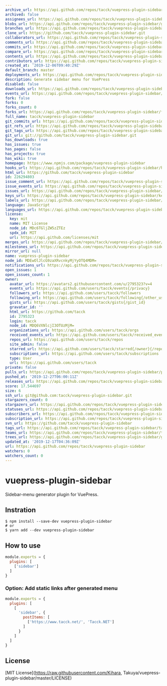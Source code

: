 ```yaml
---
archive_url: https://api.github.com/repos/tacck/vuepress-plugin-sidebar/{archive_format}{/ref}
archived: false
assignees_url: https://api.github.com/repos/tacck/vuepress-plugin-sidebar/assignees{/user}
blobs_url: https://api.github.com/repos/tacck/vuepress-plugin-sidebar/git/blobs{/sha}
branches_url: https://api.github.com/repos/tacck/vuepress-plugin-sidebar/branches{/branch}
clone_url: https://github.com/tacck/vuepress-plugin-sidebar.git
collaborators_url: https://api.github.com/repos/tacck/vuepress-plugin-sidebar/collaborators{/collaborator}
comments_url: https://api.github.com/repos/tacck/vuepress-plugin-sidebar/comments{/number}
commits_url: https://api.github.com/repos/tacck/vuepress-plugin-sidebar/commits{/sha}
compare_url: https://api.github.com/repos/tacck/vuepress-plugin-sidebar/compare/{base}...{head}
contents_url: https://api.github.com/repos/tacck/vuepress-plugin-sidebar/contents/{+path}
contributors_url: https://api.github.com/repos/tacck/vuepress-plugin-sidebar/contributors
created_at: '2019-12-06T09:40:29Z'
default_branch: master
deployments_url: https://api.github.com/repos/tacck/vuepress-plugin-sidebar/deployments
description: Generate sidebar menu for VuePress
disabled: false
downloads_url: https://api.github.com/repos/tacck/vuepress-plugin-sidebar/downloads
events_url: https://api.github.com/repos/tacck/vuepress-plugin-sidebar/events
fork: false
forks: 0
forks_count: 0
forks_url: https://api.github.com/repos/tacck/vuepress-plugin-sidebar/forks
full_name: tacck/vuepress-plugin-sidebar
git_commits_url: https://api.github.com/repos/tacck/vuepress-plugin-sidebar/git/commits{/sha}
git_refs_url: https://api.github.com/repos/tacck/vuepress-plugin-sidebar/git/refs{/sha}
git_tags_url: https://api.github.com/repos/tacck/vuepress-plugin-sidebar/git/tags{/sha}
git_url: git://github.com/tacck/vuepress-plugin-sidebar.git
has_downloads: true
has_issues: true
has_pages: false
has_projects: true
has_wiki: true
homepage: https://www.npmjs.com/package/vuepress-plugin-sidebar
hooks_url: https://api.github.com/repos/tacck/vuepress-plugin-sidebar/hooks
html_url: https://github.com/tacck/vuepress-plugin-sidebar
id: 226294803
issue_comment_url: https://api.github.com/repos/tacck/vuepress-plugin-sidebar/issues/comments{/number}
issue_events_url: https://api.github.com/repos/tacck/vuepress-plugin-sidebar/issues/events{/number}
issues_url: https://api.github.com/repos/tacck/vuepress-plugin-sidebar/issues{/number}
keys_url: https://api.github.com/repos/tacck/vuepress-plugin-sidebar/keys{/key_id}
labels_url: https://api.github.com/repos/tacck/vuepress-plugin-sidebar/labels{/name}
language: JavaScript
languages_url: https://api.github.com/repos/tacck/vuepress-plugin-sidebar/languages
license:
  key: mit
  name: MIT License
  node_id: MDc6TGljZW5zZTEz
  spdx_id: MIT
  url: https://api.github.com/licenses/mit
merges_url: https://api.github.com/repos/tacck/vuepress-plugin-sidebar/merges
milestones_url: https://api.github.com/repos/tacck/vuepress-plugin-sidebar/milestones{/number}
mirror_url: null
name: vuepress-plugin-sidebar
node_id: MDEwOlJlcG9zaXRvcnkyMjYyOTQ4MDM=
notifications_url: https://api.github.com/repos/tacck/vuepress-plugin-sidebar/notifications{?since,all,participating}
open_issues: 1
open_issues_count: 1
owner:
  avatar_url: https://avatars2.githubusercontent.com/u/2795323?v=4
  events_url: https://api.github.com/users/tacck/events{/privacy}
  followers_url: https://api.github.com/users/tacck/followers
  following_url: https://api.github.com/users/tacck/following{/other_user}
  gists_url: https://api.github.com/users/tacck/gists{/gist_id}
  gravatar_id: ''
  html_url: https://github.com/tacck
  id: 2795323
  login: tacck
  node_id: MDQ6VXNlcjI3OTUzMjM=
  organizations_url: https://api.github.com/users/tacck/orgs
  received_events_url: https://api.github.com/users/tacck/received_events
  repos_url: https://api.github.com/users/tacck/repos
  site_admin: false
  starred_url: https://api.github.com/users/tacck/starred{/owner}{/repo}
  subscriptions_url: https://api.github.com/users/tacck/subscriptions
  type: User
  url: https://api.github.com/users/tacck
private: false
pulls_url: https://api.github.com/repos/tacck/vuepress-plugin-sidebar/pulls{/number}
pushed_at: '2019-12-27T06:00:11Z'
releases_url: https://api.github.com/repos/tacck/vuepress-plugin-sidebar/releases{/id}
score: 17.544697
size: 6
ssh_url: git@github.com:tacck/vuepress-plugin-sidebar.git
stargazers_count: 0
stargazers_url: https://api.github.com/repos/tacck/vuepress-plugin-sidebar/stargazers
statuses_url: https://api.github.com/repos/tacck/vuepress-plugin-sidebar/statuses/{sha}
subscribers_url: https://api.github.com/repos/tacck/vuepress-plugin-sidebar/subscribers
subscription_url: https://api.github.com/repos/tacck/vuepress-plugin-sidebar/subscription
svn_url: https://github.com/tacck/vuepress-plugin-sidebar
tags_url: https://api.github.com/repos/tacck/vuepress-plugin-sidebar/tags
teams_url: https://api.github.com/repos/tacck/vuepress-plugin-sidebar/teams
trees_url: https://api.github.com/repos/tacck/vuepress-plugin-sidebar/git/trees{/sha}
updated_at: '2019-12-17T04:36:09Z'
url: https://api.github.com/repos/tacck/vuepress-plugin-sidebar
watchers: 0
watchers_count: 0
---
```


# vuepress-plugin-sidebar

Sidebar-menu generator plugin for VuePress.

## Instration

```
$ npm install --save-dev vuepress-plugin-sidebar
# or
$ yarn add --dev vuepress-plugin-sidebar
```

## How to use

``` .vuepress/config.js
module.exports = {
  plugins: [
    ['sidebar']
  ]
}
```

### Option: Add static links after generated menu

``` .vuepress/config.js
module.exports = {
  plugins: [
    [
      'sidebar', {
        postItems: [
          ['https://www.tacck.net/', 'Tacck.NET']
        ]
      }
    ]
  ]
}
```

## License

[MIT License](https://raw.githubusercontent.com/Kihara, Takuya/vuepress-plugin-sidebar/master/LICENSE)
